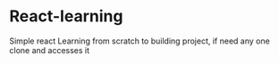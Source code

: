 # React-learning
Simple react Learning from scratch to building project, if need any one clone and accesses it 
